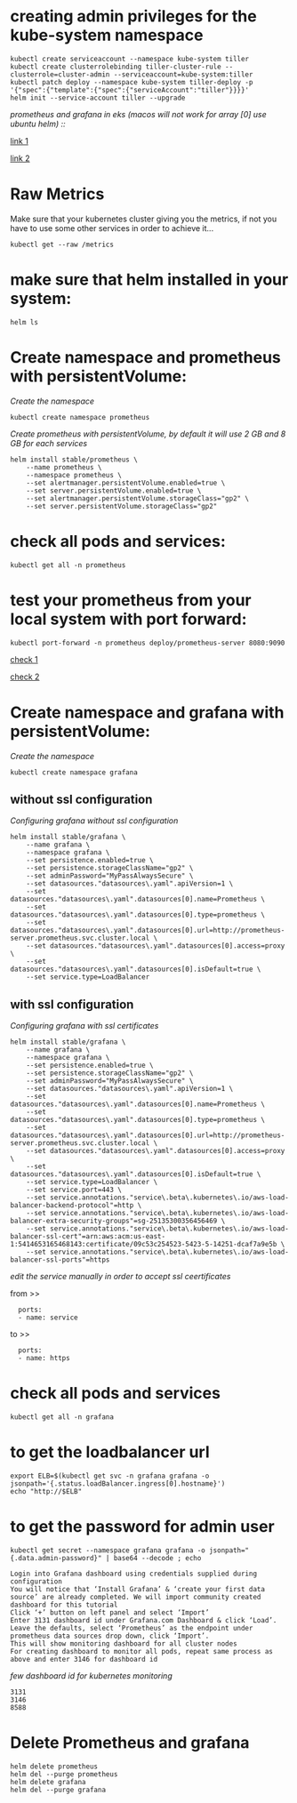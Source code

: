 # creating admin privileges for the kube-system namespace
```
kubectl create serviceaccount --namespace kube-system tiller
kubectl create clusterrolebinding tiller-cluster-rule --clusterrole=cluster-admin --serviceaccount=kube-system:tiller
kubectl patch deploy --namespace kube-system tiller-deploy -p '{"spec":{"template":{"spec":{"serviceAccount":"tiller"}}}}'      
helm init --service-account tiller --upgrade
```

*prometheus and grafana in eks (macos will not work for array [0] use ubuntu helm) ::*

[link 1](https://eksworkshop.com/monitoring/cleanup/)

[link 2](https://docs.aws.amazon.com/eks/latest/userguide/prometheus.html)


# Raw Metrics
Make sure that your kubernetes cluster giving you the metrics, if not you have to use some other services in order to achieve it...
```
kubectl get --raw /metrics
```

# make sure that helm installed in your system:
```
helm ls
```

# Create namespace and prometheus with persistentVolume:
*Create the namespace*

```
kubectl create namespace prometheus
```

*Create prometheus with persistentVolume, by default it will use 2 GB and 8 GB for each services*
```
helm install stable/prometheus \
    --name prometheus \
    --namespace prometheus \
    --set alertmanager.persistentVolume.enabled=true \
    --set server.persistentVolume.enabled=true \
    --set alertmanager.persistentVolume.storageClass="gp2" \
    --set server.persistentVolume.storageClass="gp2"
```

# check all pods and services:
```
kubectl get all -n prometheus
```

# test your prometheus from your local system with port forward:
```
kubectl port-forward -n prometheus deploy/prometheus-server 8080:9090
```

[check 1](http://127.0.0.1:8080/)

[check 2](http://127.0.0.1:8080/targets)



# Create namespace and grafana with persistentVolume:
*Create the namespace*
```
kubectl create namespace grafana
```

## without ssl configuration
*Configuring grafana without ssl configuration*

```
helm install stable/grafana \
    --name grafana \
    --namespace grafana \
    --set persistence.enabled=true \
    --set persistence.storageClassName="gp2" \
    --set adminPassword="MyPassAlwaysSecure" \
    --set datasources."datasources\.yaml".apiVersion=1 \
    --set datasources."datasources\.yaml".datasources[0].name=Prometheus \
    --set datasources."datasources\.yaml".datasources[0].type=prometheus \
    --set datasources."datasources\.yaml".datasources[0].url=http://prometheus-server.prometheus.svc.cluster.local \
    --set datasources."datasources\.yaml".datasources[0].access=proxy \
    --set datasources."datasources\.yaml".datasources[0].isDefault=true \
    --set service.type=LoadBalancer
```

## with ssl configuration
*Configuring grafana with ssl certificates*

```
helm install stable/grafana \
    --name grafana \
    --namespace grafana \
    --set persistence.enabled=true \
    --set persistence.storageClassName="gp2" \
    --set adminPassword="MyPassAlwaysSecure" \
    --set datasources."datasources\.yaml".apiVersion=1 \
    --set datasources."datasources\.yaml".datasources[0].name=Prometheus \
    --set datasources."datasources\.yaml".datasources[0].type=prometheus \
    --set datasources."datasources\.yaml".datasources[0].url=http://prometheus-server.prometheus.svc.cluster.local \
    --set datasources."datasources\.yaml".datasources[0].access=proxy \
    --set datasources."datasources\.yaml".datasources[0].isDefault=true \
    --set service.type=LoadBalancer \
    --set service.port=443 \
    --set service.annotations."service\.beta\.kubernetes\.io/aws-load-balancer-backend-protocol"=http \
    --set service.annotations."service\.beta\.kubernetes\.io/aws-load-balancer-extra-security-groups"=sg-25135300356456469 \
    --set service.annotations."service\.beta\.kubernetes\.io/aws-load-balancer-ssl-cert"=arn:aws:acm:us-east-1:5414653165468143:certificate/09c53c254523-5423-5-14251-dcaf7a9e5b \
    --set service.annotations."service\.beta\.kubernetes\.io/aws-load-balancer-ssl-ports"=https
```

*edit the service manually in order to accept ssl ceertificates*


from >>
```
  ports:
  - name: service
```

to >>
```
  ports:
  - name: https
```


# check all pods and services
```
kubectl get all -n grafana
```

# to get the loadbalancer url
```
export ELB=$(kubectl get svc -n grafana grafana -o jsonpath='{.status.loadBalancer.ingress[0].hostname}')
echo "http://$ELB"
```

# to get the password for admin user
```
kubectl get secret --namespace grafana grafana -o jsonpath="{.data.admin-password}" | base64 --decode ; echo
```


```
Login into Grafana dashboard using credentials supplied during configuration
You will notice that ‘Install Grafana’ & ‘create your first data source’ are already completed. We will import community created dashboard for this tutorial
Click ‘+’ button on left panel and select ‘Import’
Enter 3131 dashboard id under Grafana.com Dashboard & click ‘Load’.
Leave the defaults, select ‘Prometheus’ as the endpoint under prometheus data sources drop down, click ‘Import’.
This will show monitoring dashboard for all cluster nodes
For creating dashboard to monitor all pods, repeat same process as above and enter 3146 for dashboard id
```

*few dashboard id for kubernetes monitoring*
```
3131
3146
8588
```


# Delete Prometheus and grafana

```
helm delete prometheus
helm del --purge prometheus
helm delete grafana
helm del --purge grafana
```
